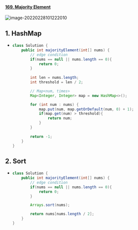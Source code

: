 #### [169. Majority Element](https://leetcode-cn.com/problems/majority-element/)

![image-20220228101222010](https://raw.githubusercontent.com/TWDH/Leetcode-From-Zero/pictures/img/image-20220228101222010.png)

## 1. HashMap

- ```java
  class Solution {
      public int majorityElement(int[] nums) {
          // edge condition
          if(nums == null || nums.length == 0){
              return 0;
          }
          
          int len = nums.length;
          int threshold = len / 2;
  
          // Map<num, times>
          Map<Integer, Integer> map = new HashMap<>();
  
          for (int num : nums) {
              map.put(num, map.getOrDefault(num, 0) + 1);
              if(map.get(num) > threshold){
                  return num;
              }
          }
          
          return -1;
      }
  }
  ```

## 2. Sort

- ```java
  class Solution {
      public int majorityElement(int[] nums) {
          // edge condition
          if(nums == null || nums.length == 0){
              return 0;
          }
  
          Arrays.sort(nums);
  
          return nums[nums.length / 2];
      }
  }
  ```

